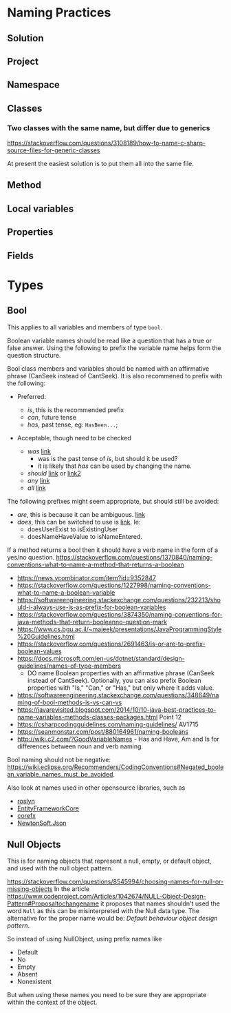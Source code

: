 # Naming Practices

## Solution

## Project

## Namespace

## Classes

### Two classes with the same name, but differ due to generics
https://stackoverflow.com/questions/3108189/how-to-name-c-sharp-source-files-for-generic-classes

At present the easiest solution is to put them all into the same file.

## Method

## Local variables

## Properties

## Fields

# Types

## Bool

This applies to all variables and members of type `bool`.

Boolean variable names should be read like a question that has a true or false answer.
Using the following to prefix the variable name helps form the question structure.

Bool class members and variables should be named with an affirmative phrase (CanSeek instead of CantSeek). It is also recommened to prefix with the following:

- Preferred:
  - _is_, this is the recommended prefix
  - _can_, future tense
  - _has_, past tense, eg: `HasBeen...`;
  
- Acceptable, though need to be checked
  - _was_ [link](https://softwareengineering.stackexchange.com/questions/232213/should-i-always-use-is-as-prefix-for-boolean-variables)
    - was is the past tense of _is_, but should it be used?
    - it is likely that _has_ can be used by changing the name.
  - _should_ [link](https://stackoverflow.com/questions/3874350/naming-conventions-for-java-methods-that-return-booleanno-question-mark) or [link2](https://petroware.no/javastyle.html#Specific)
  - _any_ [link](https://stackoverflow.com/questions/2691463/is-or-are-to-prefix-boolean-values)
  - _all_ [link](https://stackoverflow.com/questions/2691463/is-or-are-to-prefix-boolean-values)

The following prefixes might seem appropriate, but should still be avoided:
 - _are_, this is because it can be ambiguous. [link](https://stackoverflow.com/questions/2691463/is-or-are-to-prefix-boolean-values)
 - _does_, this can be switched to use is [link](https://stackoverflow.com/questions/5887450/does-a-method-name-starting-with-does-look-good). Ie:
   - doesUserExist to isExistingUser
   - doesNameHaveValue to isNameEntered.
 

If a method returns a bool then it should have a verb name in the form of a yes/no question.
https://stackoverflow.com/questions/1370840/naming-conventions-what-to-name-a-method-that-returns-a-boolean

 - https://news.ycombinator.com/item?id=9352847
 - https://stackoverflow.com/questions/1227998/naming-conventions-what-to-name-a-boolean-variable
 - https://softwareengineering.stackexchange.com/questions/232213/should-i-always-use-is-as-prefix-for-boolean-variables
 - https://stackoverflow.com/questions/3874350/naming-conventions-for-java-methods-that-return-booleanno-question-mark
 - https://www.cs.bgu.ac.il/~majeek/presentations/JavaProgrammingStyle%20Guidelines.html
 - https://stackoverflow.com/questions/2691463/is-or-are-to-prefix-boolean-values
 - https://docs.microsoft.com/en-us/dotnet/standard/design-guidelines/names-of-type-members
   - DO name Boolean properties with an affirmative phrase (CanSeek instead of CantSeek). Optionally, you can also prefix Boolean properties with "Is," "Can," or "Has," but only where it adds value.
 - https://softwareengineering.stackexchange.com/questions/348649/naming-of-bool-methods-is-vs-can-vs
 - https://javarevisited.blogspot.com/2014/10/10-java-best-practices-to-name-variables-methods-classes-packages.html Point 12
 - https://csharpcodingguidelines.com/naming-guidelines/ AV1715
 - https://seanmonstar.com/post/880164961/naming-booleans
 - http://wiki.c2.com/?GoodVariableNames - Has and Have, Am and Is for differences between noun and verb naming.
 
Bool naming should not be negative: https://wiki.eclipse.org/Recommenders/CodingConventions#Negated_boolean_variable_names_must_be_avoided.
 
Also look at names used in other opensource libraries, such as
 - [roslyn](https://github.com/dotnet/roslyn)
 - [EntityFrameworkCore](https://github.com/aspnet/EntityFrameworkCore)
 - [corefx](https://github.com/dotnet/corefx)
 - [NewtonSoft.Json](https://github.com/JamesNK/Newtonsoft.Json)

## Null Objects

This is for naming objects that represent a null, empty, or default object, and used with the null object pattern.

https://stackoverflow.com/questions/8545994/choosing-names-for-null-or-missing-objects
In the article https://www.codeproject.com/Articles/1042674/NULL-Object-Design-Pattern#Proposaltochangename it proposes that names shouldn't used the word `Null` as this can be misinterpreted with the Null data type. The alternative for the proper name would be: *Default behaviour object design pattern*.

So instead of using NullObject, using prefix names like
 - Default
 - No
 - Empty
 - Absent
 - Nonexistent

But when using these names you need to be sure they are appropriate within the context of the object.
